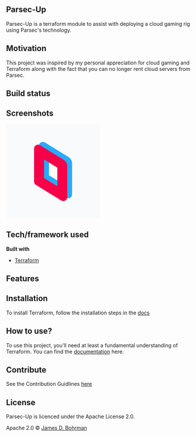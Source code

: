 ## Parsec-Up
Parsec-Up is a terraform module to assist with deploying a cloud gaming rig using Parsec's technology. 

## Motivation
This project was inspired by my personal appreciation for cloud gaming and Terraform along with the fact that you can no longer rent cloud servers from Parsec.

## Build status 

## Screenshots
![](parsec.png)

## Tech/framework used

<b>Built with</b>
- [Terraform](https://terraform.io)

## Features


## Installation

To install Terraform, follow the installation steps in the [docs](https://learn.hashicorp.com/terraform/getting-started/install.html)


## How to use?

To use this project, you'll need at least a fundamental understanding of Terraform. You can find the [documentation](https://www.terraform.io/docs/index.html) here.

## Contribute

See the Contribution Guidlines [here](https://github.com/jdbohrman/parsec-up/blob/master/CONTRIBUTING.md)

## License

Parsec-Up is licenced under the Apache License 2.0.

Apache 2.0 © [James D. Bohrman]()